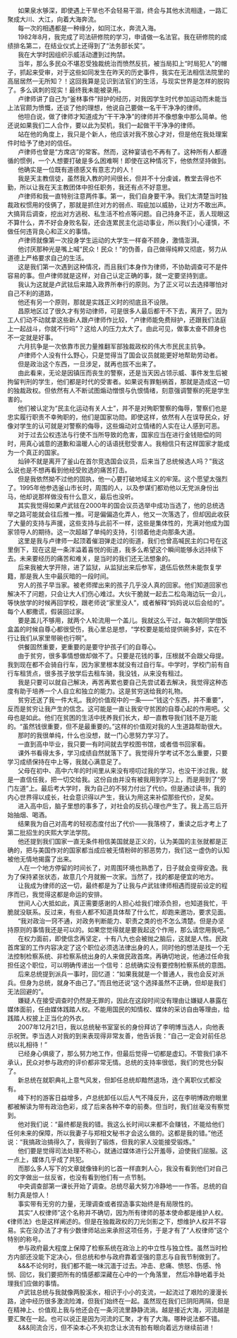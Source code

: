 &nbsp;&nbsp;&nbsp;&nbsp;&nbsp;&nbsp;如果泉水够深，即使遇上干旱也不会轻易干涸，终会与其他水流相逢，一路汇聚成大川、大江，向着大海奔流。<!-- more -->                 
&nbsp;&nbsp;&nbsp;&nbsp;&nbsp;&nbsp;每一次的相遇都是一种缘分，如同江水，奔流入海。               
&nbsp;&nbsp;&nbsp;&nbsp;&nbsp;&nbsp;1982年8月，我完成了司法研修院的学习，申请做一名法官。我在研修院的成绩排名第二，在结业仪式上还得到了“法务部长奖”。               
&nbsp;&nbsp;&nbsp;&nbsp;&nbsp;&nbsp;我在大学时因组织示威活动遭到过拘禁。               
&nbsp;&nbsp;&nbsp;&nbsp;&nbsp;&nbsp;当年，那么多民众不堪忍受独裁统治而愤然反抗，被当局扣上“时局犯人”的帽子，抓起来受审，对于这些如同发生在昨天的历史事件，我实在无法相信法院里的高层居然一无所知？！这回我算是见识到法官们的生活，与现实世界是怎样的脱钩了。多么讽刺的现实！最终我未能被录用。               
&nbsp;&nbsp;&nbsp;&nbsp;&nbsp;&nbsp;卢律师讲了自己为“釜林事件”辩护的经历，对我因学生时代参加运动而未能当上法官颇为愤慨，还谈了他的理想，他说自己要做一名干干净净的律师。               
&nbsp;&nbsp;&nbsp;&nbsp;&nbsp;&nbsp;他坦白说，做了律师才知道成为“干干净净”的律师并不像想象中那么简单。他还说如果我们二人合作，要以此为契机，我们一起做干干净净的律师。               
&nbsp;&nbsp;&nbsp;&nbsp;&nbsp;&nbsp;站在他的角度上，我只是个新人，他应该对我不放心才对，但是他在我处理案件时给予了绝对的信任。               
&nbsp;&nbsp;&nbsp;&nbsp;&nbsp;&nbsp;卢律师也曾是“方席店”的常客。然而，这种宴请也不再有了。这种所有人都遵循的惯例，一个人想要打破是多么困难啊！即使在这种情况下，他依然坚持做到。               
&nbsp;&nbsp;&nbsp;&nbsp;&nbsp;&nbsp;他确实是一位既有道德感又有意志力的人！               
&nbsp;&nbsp;&nbsp;&nbsp;&nbsp;&nbsp;我是天主教信徒，虽然我入教的时间很长，但并不十分虔诚，教堂去得也不勤，所以让我在天主教团体中担任职务，我还有点不好意思。               
&nbsp;&nbsp;&nbsp;&nbsp;&nbsp;&nbsp;卢律师和我一直特别注意两件事。第一，我们自身要干净。我们太清楚当时独裁政权惯用的伎俩了，那就是抓住对方的弱点、瑕疵加以威胁，让对方不敢出声。大搞背后调查，挖出对方逃税、私生活不检点等问题。自己持身不正，丢人现眼这不算什么，弄不好会身败名裂，还会连累民主化运动事业，所以我们小心谨慎，不做任何违背良心和正义的事情。               
&nbsp;&nbsp;&nbsp;&nbsp;&nbsp;&nbsp;卢律师就像第一次投身学生运动的大学生一样奋不顾身，激情澎湃。               
&nbsp;&nbsp;&nbsp;&nbsp;&nbsp;&nbsp;他讨厌那种光是嘴上喊“民众！民众！”的伪善，自己做得纯粹又彻底，努力从道德上严格要求自己的生活。               
&nbsp;&nbsp;&nbsp;&nbsp;&nbsp;&nbsp;这是我们第一次遇到这种情况，而且我们本身作为律师，不协助调查可不是件容易的事。但卢律师就是这样，对自己认定正确的事，就一定要坚持到底。               
&nbsp;&nbsp;&nbsp;&nbsp;&nbsp;&nbsp;我认为这就是卢武铉后来踏入政界所奉行的原则。为了正义可以去选择哪怕对自己不利的道路，               
&nbsp;&nbsp;&nbsp;&nbsp;&nbsp;&nbsp;他还有另一个原则，那就是实践正义时的彻底且不设限。               
&nbsp;&nbsp;&nbsp;&nbsp;&nbsp;&nbsp;昌原地区过了很久才有劳动律师，可是很多人最后都干不下去，离开了。因为工人们动不动就拿这些新人跟卢律师作比较，“卢律师能免费辩护，还跟我们法庭上一起战斗，你就不行吗”？这给人的压力太大了。由此可见，做事太奋不顾身也不一定就是好事。               
&nbsp;&nbsp;&nbsp;&nbsp;&nbsp;&nbsp;六月抗争是一次依靠市民力量推翻军部独裁政权的伟大市民民主抗争。               
&nbsp;&nbsp;&nbsp;&nbsp;&nbsp;&nbsp;卢律师个人没有什么野心，只是觉得当了国会议员就能更好地帮助劳动者。               
&nbsp;&nbsp;&nbsp;&nbsp;&nbsp;&nbsp;但是政治这个东西，一旦涉足，就再也拔不出来了。               
&nbsp;&nbsp;&nbsp;&nbsp;&nbsp;&nbsp;由此看来，无论是因镇压而丧生的警察，还是当天因占领示威、事件发生后被拘留判刑的学生，他们都是时代的受害者。如果说有罪魁祸首，那就是造成这一切的独裁政权。但依然有人不断试图煽动憎恨与仇恨情绪，刻意强调警察的死是学生害的。               
&nbsp;&nbsp;&nbsp;&nbsp;&nbsp;&nbsp;他们被认定为“民主化运动有关人士”，并不是对殉职警察的侮辱，警察们也是忠实履行职责不幸殉职的，他们是国家功勋。即使这样，依然有人在误导民众，好像对学生的认可就是对警察的侮辱，这些煽动对立情绪的人实在让人感到可恶。                          
&nbsp;&nbsp;&nbsp;&nbsp;&nbsp;&nbsp;对于过去公权违法与行使不当所导致的危害，国家应当在进行金钱赔偿的同时，用真心诚意的道歉和温暖人心的话语抚慰受害人。我相信只有这样国家才能成为一个真正的国家。               
&nbsp;&nbsp;&nbsp;&nbsp;&nbsp;&nbsp;灿钟不就是离开了釜山在首尔竞选国会议员，后来当了总统候选人吗？”我这么说也是不想再看到他经受败选的痛苦打击。               
&nbsp;&nbsp;&nbsp;&nbsp;&nbsp;&nbsp;但是我依然拗不过他的固执，他一心要打破地域主义的牢笼。这个愿望太强烈了。1995年他参选釜山市长时，周围的人，以及参谋们都劝他以无党派身份出马，他却说那样做没有什么意义，最后也没听。               
&nbsp;&nbsp;&nbsp;&nbsp;&nbsp;&nbsp;其实我觉得如果卢武铉在2000年的国会议员选举中成功当选了，他的总统选举之路可能就会往后推一推。可是偏偏造化弄人，他又一次落选了，但却因此收获了大量的支持与声援，这些支持与此前不一样，这些是集体性的，充满对他成为国家领导人的期待。这一次超越了单纯的支持，引领着他走向那条大道。                      
&nbsp;&nbsp;&nbsp;&nbsp;&nbsp;&nbsp;这里是我与卢律师一起顶着催泪弹走过的街道，我们也曾高喊民主的口号在这里倒下，现在这是一条洋溢着喜悦的街道，我多么希望这个瞬间能够永远持续下去。未来要经历的痛苦和难关，是当时的我们还无法想象的。               
&nbsp;&nbsp;&nbsp;&nbsp;&nbsp;&nbsp;后来我被大学开除，进了监狱，从监狱出来后参军，退伍后依然未能恢复学籍，那是我人生中最灰暗的一段时间。               
&nbsp;&nbsp;&nbsp;&nbsp;&nbsp;&nbsp;穷人的孩子早当家。被老师撵出来的孩子几乎没人真的回家。他们知道回家也解决不了问题，只会让大人们伤心难过。大伙干脆就一起去二松岛海边玩一会儿，等快放学的时候再回学校，跟老师说“家里没人”，或者解释“妈妈说以后会给的”。每个人都撒谎，假装回过家。               
&nbsp;&nbsp;&nbsp;&nbsp;&nbsp;&nbsp;要是盖儿不够用，就两个人轮流用一个盖儿。我就这么干过，每次朝同学借饭盒盖的时候自尊心都很受伤，我心里总是想，“学校要是能给提供碗多好，实在不行让我们从家里带碗也行啊”。               
&nbsp;&nbsp;&nbsp;&nbsp;&nbsp;&nbsp;供餐固然重要，更重要的是要守护孩子们的自尊心。               
&nbsp;&nbsp;&nbsp;&nbsp;&nbsp;&nbsp;由于贫穷，很多事情想做却做不了。只要是花钱的事，压根就不会跟父母提。我到现在都不会骑自行车，因为家里根本就没有过自行车。中学时，学校门前有自行车租赁点，很多孩子放学后去租车骑，我没钱，从来没有租过。               
&nbsp;&nbsp;&nbsp;&nbsp;&nbsp;&nbsp;我是只要可以就自己解决，再苦再累也要自己先尝试着去解决，我觉得这种态度有助于培养一个人自立和独立的能力。这是贫穷送给我的礼物。               
&nbsp;&nbsp;&nbsp;&nbsp;&nbsp;&nbsp;贫穷还送了我一件大礼。我的价值观中的一条——“钱这个东西，并不重要”，反而是贫穷让我产生的信念。这可能是一直让我安守贫困的自尊心起的作用吧。父母也是如此。他们在贫困的生活中抚养我们长大，却一直教导我们钱不是万能的。“虽然钱很重要，但不是最重要的。”这样的价值观对我的人生道路帮助很大。               
&nbsp;&nbsp;&nbsp;&nbsp;&nbsp;&nbsp;那时的我很单纯，什么也没想，就一门心思努力学习了。               
&nbsp;&nbsp;&nbsp;&nbsp;&nbsp;&nbsp;一直到高中毕业，我只要一有时间就去学校图书馆，或者借书回家看。               
&nbsp;&nbsp;&nbsp;&nbsp;&nbsp;&nbsp;课外书看得太多，学习成绩自然就落下了。我觉得升学考试不怎么重要，只要学习成绩保持在中上等，我就心满意足了。               
&nbsp;&nbsp;&nbsp;&nbsp;&nbsp;&nbsp;父母在初中、高中六年的时间里从来没有唠叨过我的学习，也没干涉过我，就是一直信任我，把一切交给我。这份自由并没有被我用到学习上，而是用到了“旁门左道”上。最后考大学时，我为自己的不努力付出了代价。但是通过读书，我的内心世界得以成长，社会意识得以产生，我认为用这来补偿那些代价，足矣。               
&nbsp;&nbsp;&nbsp;&nbsp;&nbsp;&nbsp;进入高中后，脑子里想的事多了，对社会的反抗心理也产生了。我上高三后开始抽烟、喝酒。               
&nbsp;&nbsp;&nbsp;&nbsp;&nbsp;&nbsp;结果我为自己对高考的轻视态度付出了代价——我落榜了，重读之后才考上了第二批招生的庆熙大学法学院。               
&nbsp;&nbsp;&nbsp;&nbsp;&nbsp;&nbsp;他还提到我们国家一直无条件相信美国就是正义的，认为美国的主张就都是正确的，把与美国作对的国家都当成应被无情粉碎的邪恶势力，我们这一虚伪的认知被他无情地揭露了出来。               
&nbsp;&nbsp;&nbsp;&nbsp;&nbsp;&nbsp;人在一个地方停留的时间长了，对周围环境也熟悉了，日子就会变得安逸。我为了保持紧张状态，故意几个月就搬一次家。当然了，找的都是便宜的地方。               
&nbsp;&nbsp;&nbsp;&nbsp;&nbsp;&nbsp;让我成为律师的这一切，最终都是为了让我与卢武铉律师相遇而提前设定的程序而已，我觉得这都是命运的安排。               
&nbsp;&nbsp;&nbsp;&nbsp;&nbsp;&nbsp;世间人心大抵如此，真正需要感谢的人担心给我们增添负担，也知道我忙，干脆就没联系。反过来，有些人都不知道具体帮了什么忙，却跑来邀功，要求见面。               
&nbsp;&nbsp;&nbsp;&nbsp;&nbsp;&nbsp;“我对政治一窍不通，对政务判断能力、职责之类的也不怎么清楚。但是办坚持原则的事情我还是可以的。如果您觉得就是要我起这个作用，那么请您用我吧。”               
&nbsp;&nbsp;&nbsp;&nbsp;&nbsp;&nbsp;在权力面前，即使信念再坚定，十有八九也会被抛之脑后，这就是人性。民政首席室的工作内容决定了这个职位必须选法律出身的人，同时他的想法是找一个无法控制检察系统、非检察系统出身的人来做民政首席。再确切地说，他通过任命我担任这个职位，可以明确传递出一个信号：总统确实没有要控制检察系统的意图。               
&nbsp;&nbsp;&nbsp;&nbsp;&nbsp;&nbsp;后来总统提到派兵一事时，回忆道：“如果我就是一个普通人，我也会反对派兵。但身为总统，就身不由己了。”而且他还说“这个选择虽然不正确，但却是我们无法回避的”。               
&nbsp;&nbsp;&nbsp;&nbsp;&nbsp;&nbsp;嫌疑人在接受调查时仍然是无罪的，因此在这段时间没有理由让嫌疑人暴露在媒体面前，任由媒体践踏人权。不能用国民的知情权、媒体的采访自由等理由，给践踏人权披上正当化的外衣。               
&nbsp;&nbsp;&nbsp;&nbsp;&nbsp;&nbsp;2007年12月21日，我以总统秘书室室长的身份拜访了李明博当选人，向他表示祝贺。李当选人对我的到来表现得非常友善，他告诉我：“自己一定会对前任总统以礼相待！”               
&nbsp;&nbsp;&nbsp;&nbsp;&nbsp;&nbsp;已经身心俱疲了，那么努力地工作，但最后觉得一切都是虚幻。不管我们承不承认，民众对参与政府的评价都非常无情。总统的支持率很低，我们的党也分裂了。               
&nbsp;&nbsp;&nbsp;&nbsp;&nbsp;&nbsp;新总统在就职典礼上意气风发，但卸任总统却黯然退场，连个离职仪式都没有。               
&nbsp;&nbsp;&nbsp;&nbsp;&nbsp;&nbsp;峰下村的游客日益增多，卢总统卸任以后人气不降反升，这在李明博政府眼里都被解读为带有政治色彩，成了后来各种不幸的前奏。但当时，我们丝毫没有察觉到。               
&nbsp;&nbsp;&nbsp;&nbsp;&nbsp;&nbsp;他对我们说：“最终都是我的错。我这么长时间以来都不会赚钱，不能给他们任何未来的保障，所以我妻子与郑相文秘书才会这么做的。这都是我的错。”他还说：“我搞政治搞得久了，我得到了锻炼，但我的家人没能接受锻炼。”               
&nbsp;&nbsp;&nbsp;&nbsp;&nbsp;&nbsp;他们要是觉得司法处理不称心，就通过媒体进行公开羞辱，迫使我们屈服。这一点上，媒体几乎成了共犯。               
&nbsp;&nbsp;&nbsp;&nbsp;&nbsp;&nbsp;而那么多人写下的文章就像锋利的匕首一样直刺人心，我没有看到他们对自己的文字做出一丝反省，也没有看到他们有一点节制。               
&nbsp;&nbsp;&nbsp;&nbsp;&nbsp;&nbsp;中央调查部第一课长开始了调查。总统尽最大努力冷静地一一作答。总统的自制力真是惊人！              
&nbsp;&nbsp;&nbsp;&nbsp;&nbsp;&nbsp;事实带有无穷的力量，无理调查或者捏造事实始终是有局限性的。               
&nbsp;&nbsp;&nbsp;&nbsp;&nbsp;&nbsp;其实“人权律师”这个名称并不确切，因为所有律师的基本使命都是维护人权。《律师法》也是这样阐述的。但是在独裁政权的刀光剑影之下，想维护人权并不容易。实在没办法了才有少数律师站出来承担这项任务，于是才有了“人权律师”这个特别的称号。               
&nbsp;&nbsp;&nbsp;&nbsp;&nbsp;&nbsp;参与政府最大程度上保障了检察系统在政治上的中立性与独立性。虽然当时检方内部还没能下定决心，但总统和参与政府靠着坚强的意志与自我节制做到了。               
&nbsp;&nbsp;&nbsp;&nbsp;&nbsp;&nbsp;&&&不论何时，我们都不能一味沉湎于过去。冲击、悲痛、愤怒、伤感、怜悯、回忆，我们要把所有的情感都深藏在心中的一个角落里，               然后冷静地着手处理我们应做的事情。               
&nbsp;&nbsp;&nbsp;&nbsp;&nbsp;&nbsp;卢武铉总统与我就像两股溪水，相识于小小的支流，一起流过了艰险的漫漫长路，途中经历很多激流险滩，但我们始终在一起。虽然现在我们已阴阳两隔，但是在精神上、价值观上我与他还会在一条河流里静静流淌。越是接近大海，河流越是要汇聚在一起。也可以说正是因为河流的汇聚，才有了大海。哪种说法都不错。               
&nbsp;&nbsp;&nbsp;&nbsp;&nbsp;&nbsp;&&&同流合污，但不染本心不失初念让水流有脸有眼向着远方继续前进！               